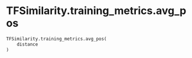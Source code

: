 # TFSimilarity.training_metrics.avg_pos







```python
TFSimilarity.training_metrics.avg_pos(
    distance
)
```



<!-- Placeholder for "Used in" -->
